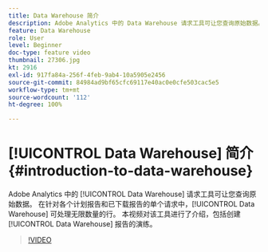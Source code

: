 ```yaml
---
title: Data Warehouse 简介
description: Adobe Analytics 中的 Data Warehouse 请求工具可让您查询原始数据。 在针对各个计划报告和已下载报告的单个请求中，Data Warehouse 可处理无限数量的行。本视频对该工具进行了介绍，包括创建 Data Warehouse 报告的演练。
feature: Data Warehouse
role: User
level: Beginner
doc-type: feature video
thumbnail: 27306.jpg
kt: 2916
exl-id: 917fa84a-256f-4feb-9ab4-10a5905e2456
source-git-commit: 84984ad9bf65cfc69117e40ac0e0cfe503cac5e5
workflow-type: tm+mt
source-wordcount: '112'
ht-degree: 100%

---
```


# [!UICONTROL Data Warehouse] 简介 {#introduction-to-data-warehouse}

Adobe Analytics 中的 [!UICONTROL Data Warehouse] 请求工具可让您查询原始数据。 在针对各个计划报告和已下载报告的单个请求中，[!UICONTROL Data Warehouse] 可处理无限数量的行。 本视频对该工具进行了介绍，包括创建 [!UICONTROL Data Warehouse] 报告的演练。

>[!VIDEO](https://video.tv.adobe.com/v/27306/?quality=12&learn=on)
